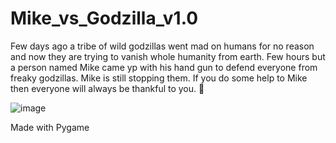 # Mike_vs_Godzilla_v1.0

Few days ago a tribe of wild godzillas went mad on humans for no reason and now they are trying to vanish whole humanity from earth. Few hours but a person named Mike came yp with his hand gun to defend everyone from freaky godzillas. Mike is still stopping them. If you do some help to Mike then everyone will always be thankful to you. 🥰

![image](https://user-images.githubusercontent.com/79639825/136609955-92f2b07b-d4f6-4fc4-848a-d733456f3e32.png)

Made with Pygame
